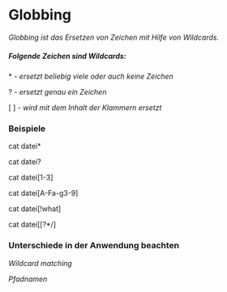 # Globbing
_Globbing ist das Ersetzen von Zeichen mit Hilfe von Wildcards._


##### Folgende Zeichen sind **Wildcards**:
\* - _ersetzt beliebig viele oder auch keine Zeichen_


? - _ersetzt genau ein Zeichen_


[ ] - _wird mit dem Inhalt der Klammern ersetzt_


### Beispiele
cat datei*


cat datei?


cat datei[1-3]


cat datei[A-Fa-g3-9]


cat datei[!what]


cat datei[[?*/]


### Unterschiede in der Anwendung beachten
_Wildcard matching_


_Pfadnamen_
